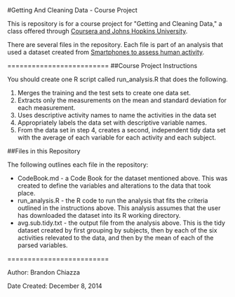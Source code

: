 #Getting And Cleaning Data - Course Project
<p>This is repository is for a course project for "Getting and Cleaning Data," a class offered through <a href="https://www.coursera.org/#jhu">Coursera and Johns Hopkins University</a>. </p>
<p>There are several files in the repository. Each file is part of an analysis that used a dataset created from <a href="http://archive.ics.uci.edu/ml/datasets/Human+Activity+Recognition+Using+Smartphones">  Smartphones to assess human activity</a>. </p>
=========================
##Course Project Instructions
<p>You should create one R script called run_analysis.R that does the following.</p>
<ol>
<li>Merges the training and the test sets to create one data set.</li>
<li>Extracts only the measurements on the mean and standard deviation for each measurement. </li>
<li>Uses descriptive activity names to name the activities in the data set</li>
<li>Appropriately labels the data set with descriptive variable names. </li>
<li>From the data set in step 4, creates a second, independent tidy data set with the average of each variable for each activity and each subject.</li>
</ol>

##Files in this Repository

<p>The following outlines each file in the repository: </p>

<ul>
<li> CodeBook.md - a Code Book for the dataset mentioned above. This was created to define the variables and alterations to the data that took place. </li>
<li> run_analysis.R - the R code to run the analysis that fits the criteria outlined in the instructions above. This analysis assumes that the user has downloaded the dataset into its R working directory. </li>
<li> avg.sub.tidy.txt - the output file from the analysis above. This is the tidy dataset created by first grouping by subjects, then by each of the six activities relevated to the data, and then by the mean of each of the parsed variables. </li>
</ul>
=========================
<p>Author: Brandon Chiazza</p>
<p>Date Created: December 8, 2014</p>

